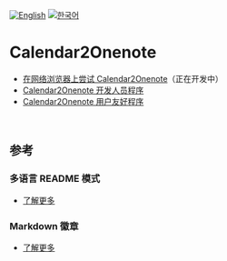 [![English](https://img.shields.io/badge/lang-English-blue.svg)](https://github.com/juho-creator/Calendar2Onenote/blob/main/README.md)
[![한국어](https://img.shields.io/badge/lang-한국어-red.svg)](https://github.com/juho-creator/Calendar2Onenote/blob/main/README.KR.md)



# Calendar2Onenote
- [在网络浏览器上尝试 Calendar2Onenote](https://github.com/juho-creator/Calendar2Onenote/blob/main/README.CH.web.md)（正在开发中）
- [Calendar2Onenote 开发人员程序](https://github.com/juho-creator/Calendar2Onenote/blob/main/README.CH.exe.md)
- [Calendar2Onenote 用户友好程序](https://github.com/juho-creator/Calendar2Onenote/tree/main/README.CH.userfriendly_program.md)

</br>

  
## 参考
### 多语言 README 模式
- [了解更多](https://github.com/jonatasemidio/multilanguage-readme-pattern?tab=readme-ov-file)

### Markdown 徽章  
- [了解更多](https://shields.io/badges)
